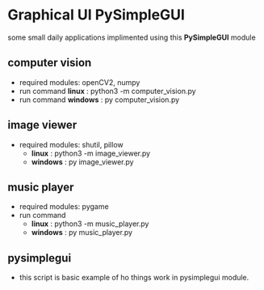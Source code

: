 # Graphical UI PySimpleGUI

some small daily applications implimented using this **PySimpleGUI** module

## computer vision

- required modules: openCV2, numpy
- run command **linux** : python3 -m computer_vision.py
- run command **windows** : py computer_vision.py

## image viewer

- required modules: shutil, pillow
  - **linux** : python3 -m image_viewer.py
  - **windows** : py image_viewer.py

## music player

- required modules: pygame
- run command
  - **linux** : python3 -m music_player.py
  - **windows** : py music_player.py

## pysimplegui

- this script is basic example of ho things work in pysimplegui module.
